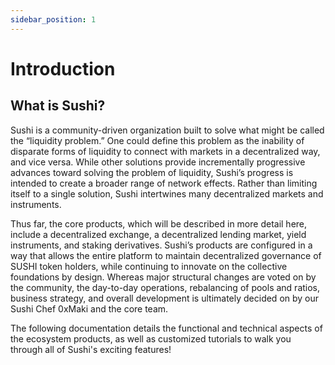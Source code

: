```yaml
---
sidebar_position: 1
---
```


# Introduction

## What is Sushi?

Sushi is a community-driven organization built to solve what might be called the “liquidity problem.” One could define this problem as the inability of disparate forms of liquidity to connect with markets in a decentralized way, and vice versa. While other solutions provide incrementally progressive advances toward solving the problem of liquidity, Sushi’s progress is intended to create a broader range of network effects. Rather than limiting itself to a single solution, Sushi intertwines many decentralized markets and instruments.

Thus far, the core products, which will be described in more detail here, include a decentralized exchange, a decentralized lending market, yield instruments, and staking derivatives. Sushi’s products are configured in a way that allows the entire platform to maintain decentralized governance of SUSHI token holders, while continuing to innovate on the collective foundations by design. Whereas major structural changes are voted on by the community, the day-to-day operations, rebalancing of pools and ratios, business strategy, and overall development is ultimately decided on by our Sushi Chef 0xMaki and the core team.

The following documentation details the functional and technical aspects of the ecosystem products, as well as customized tutorials to walk you through all of Sushi's exciting features!
